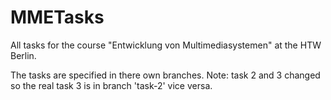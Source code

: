 # MMETasks
All tasks for the course "Entwicklung von Multimediasystemen" at the HTW Berlin.

The tasks are specified in there own branches. Note: task 2 and 3 changed so the real task 3 is in branch 'task-2' vice versa. 
